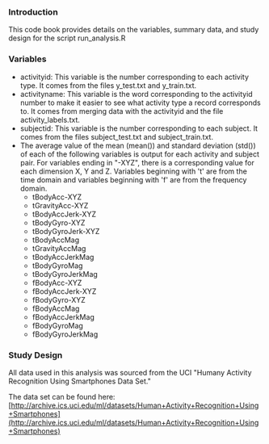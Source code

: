 ### Introduction

This code book provides details on the variables, summary data, and study design for the script run_analysis.R

### Variables

* activityid: This variable is the number corresponding to each activity type. It comes from the files y_test.txt and y_train.txt.
* activityname: This variable is the word corresponding to the activityid number to make it easier to see what activity type a record corresponds to. It comes from merging data with the activityid and the file activity_labels.txt.
* subjectid: This variable is the number corresponding to each subject. It comes from the files subject_test.txt and subject_train.txt.
* The average value of the mean (mean()) and standard deviation (std()) of each of the following variables is output for each activity and subject pair. For variables ending in "-XYZ", there is a corresponding value for each dimension X, Y and Z. Variables beginning with 't' are from the time domain and variables beginning with 'f' are from the frequency domain.
    + tBodyAcc-XYZ
    + tGravityAcc-XYZ
    + tBodyAccJerk-XYZ
    + tBodyGyro-XYZ
    + tBodyGyroJerk-XYZ
    + tBodyAccMag
    + tGravityAccMag
    + tBodyAccJerkMag
    + tBodyGyroMag
    + tBodyGyroJerkMag
    + fBodyAcc-XYZ
    + fBodyAccJerk-XYZ
    + fBodyGyro-XYZ
    + fBodyAccMag
    + fBodyAccJerkMag
    + fBodyGyroMag
    + fBodyGyroJerkMag

### Study Design

All data used in this analysis was sourced from the UCI "Humany Activity Recognition Using Smartphones Data Set."

The data set can be found here: [http://archive.ics.uci.edu/ml/datasets/Human+Activity+Recognition+Using+Smartphones](http://archive.ics.uci.edu/ml/datasets/Human+Activity+Recognition+Using+Smartphones)